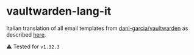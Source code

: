 # vaultwarden-lang-it

Italian translation of all email templates from [dani-garcia/vaultwarden](https://github.com/dani-garcia/vaultwarden/tree/main/src/static/templates/email) as described [here](https://github.com/dani-garcia/vaultwarden/wiki/Translating-the-email-templates).

:warning: Tested for `v1.32.3`
